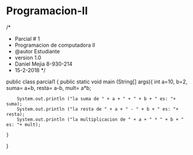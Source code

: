 # Programacion-II
/*
 * Parcial # 1
 * Programacion de computadora II
 * @autor Estudiante
 * version 1.0
 * Daniel Mejia 8-930-214
 * 15-2-2018
 */

public class parcial1 {
	public static void main (String[] args){
		int a=10, b=2, suma= a+b, resta= a-b, mult= a*b; 
		
		System.out.println ("la suma de " + a + " + " + b + " es: "+ suma);
		System.out.println ("la resta de " + a + " - " + b + " es: "+ resta);
		System.out.println ("la multiplicacion de " + a + " * " + b + " es: "+ mult);
	
	}

}

